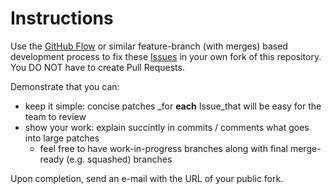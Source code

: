 # Instructions
Use the [GitHub Flow](https://guides.github.com/introduction/flow/) or similar feature-branch (with merges) based development process to fix these [Issues](https://github.com/Chockstone/interview/issues?q=is%3Aissue+is%3Aopen+sort%3Acreated-asc) in your own fork of this repository.  You DO NOT have to create Pull Requests.

Demonstrate that you can:
* keep it simple: concise patches _for **each** Issue_that will be easy for the team to review
* show your work: explain succintly in commits / comments what goes into large patches
   * feel free to have work-in-progress branches along with final merge-ready (e.g. squashed) branches

Upon completion, send an e-mail with the URL of your public fork.
